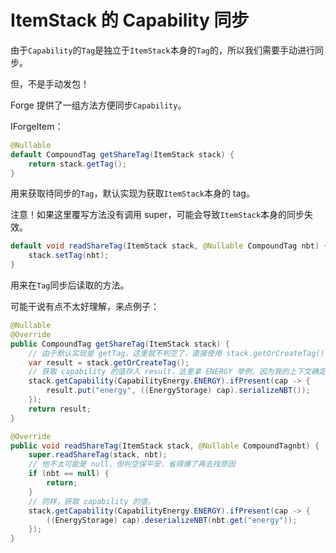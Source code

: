 # ItemStack 的 Capability 同步

由于`Capability`的`Tag`是独立于`ItemStack`本身的`Tag`的，所以我们需要手动进行同步。

但，不是手动发包！

Forge 提供了一组方法方便同步`Capability`。

IForgeItem：
```java
@Nullable
default CompoundTag getShareTag(ItemStack stack) {
    return stack.getTag();
}
```
用来获取待同步的`Tag`，默认实现为获取`ItemStack`本身的 tag。

注意！如果这里覆写方法没有调用 super，可能会导致`ItemStack`本身的同步失效。

```java
default void readShareTag(ItemStack stack, @Nullable CompoundTag nbt) {
    stack.setTag(nbt);
}
```
用来在`Tag`同步后读取的方法。

可能干说有点不太好理解，来点例子：
```java
@Nullable
@Override
public CompoundTag getShareTag(ItemStack stack) {
    // 由于默认实现是 getTag，这里就不判空了，直接使用 stack.getOrCreateTag()
    var result = stack.getOrCreateTag();
    // 获取 capability 的值存入 result，这里拿 ENERGY 举例，因为我的上下文确定这里用的一定是 EnergyStorage 所以直接强转了，可以使用 instaceof INBTSerializable serializable 来判断是否可以直接 serializeNBT
    stack.getCapability(CapabilityEnergy.ENERGY).ifPresent(cap -> {
        result.put("energy", ((EnergyStorage) cap).serializeNBT());
    });
    return result;
}

@Override
public void readShareTag(ItemStack stack, @Nullable CompoundTagnbt) {
    super.readShareTag(stack, nbt);
    // 他不太可能是 null，但判空保平安，省得爆了再去找原因
    if (nbt == null) {
        return;
    }
    // 同样，获取 capability 的值。
    stack.getCapability(CapabilityEnergy.ENERGY).ifPresent(cap -> {
        ((EnergyStorage) cap).deserializeNBT(nbt.get("energy"));
    });
}
```